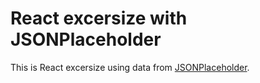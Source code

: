 # React excersize with JSONPlaceholder

This is React excersize using data from [JSONPlaceholder](https://jsonplaceholder.typicode.com/).
